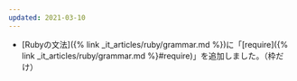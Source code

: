 ```yaml
---
updated: 2021-03-10
---
```

- [Rubyの文法]({% link _it_articles/ruby/grammar.md %})に「[require]({% link _it_articles/ruby/grammar.md %}#require)」を追加しました。（枠だけ）
